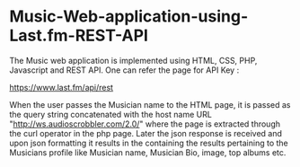 # Music-Web-application-using-Last.fm-REST-API

The Music web application is implemented using HTML, CSS, PHP, Javascript and REST API. 
One can refer the page for API Key : 

https://www.last.fm/api/rest 

When the user passes the Musician name to the HTML page, it is passed as the query string concatenated with the host name URL "http://ws.audioscrobbler.com/2.0/" where the page is extracted through the curl operator in the php page. Later the json response is received and upon json formatting it results in the containing the results pertaining to the Musicians profile like Musician name, Musician Bio, image, top albums etc.
